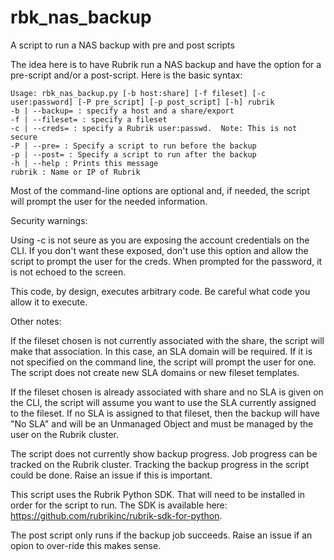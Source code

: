 # rbk_nas_backup
A script to run a NAS backup with pre and post scripts

The idea here is to have Rubrik run a NAS backup and have the option for a pre-script and/or a post-script.  Here is the basic
syntax:
```
Usage: rbk_nas_backup.py [-b host:share] [-f fileset] [-c user:password] [-P pre_script] [-p post_script] [-h] rubrik
-b | --backup= : specify a host and a share/export
-f | --fileset= : specify a fileset
-c | --creds= : specify a Rubrik user:passwd.  Note: This is not secure
-P | --pre= : Specify a script to run before the backup
-p | --post= : Specify a script to run after the backup
-h | --help : Prints this message
rubrik : Name or IP of Rubrik
```

Most of the command-line options are optional and, if needed, the script will prompt the user for the needed information.

Security warnings:

Using -c is not seure as you are exposing the account credentials on the CLI.  If you don't want these exposed, don't use
this option and allow the script to prompt the user for the creds.  When prompted for the password, it is not echoed to the screen.

This code, by design, executes arbitrary code.  Be careful what code you allow it to execute.

Other notes:

If the fileset chosen is not currently associated with the share, the script will make that association.  In this case, an SLA domain will be required.  If it is not specified on the command line, the script will prompt the user for one.  The script does not create new SLA domains or new fileset templates. 

If the fileset chosen is already associated with share and no SLA is given on the CLI, the script will assume you want to use the SLA currently assigned to the fileset.  If no SLA is assigned to that fileset, then the backup will have "No SLA" and will be an Unmanaged Object and must be managed by the user on the Rubrik cluster.

The script does not currently show backup progress.  Job progress can be tracked on the Rubrik cluster.  Tracking the backup progress in the script could be done.  Raise an issue if this is important.

This script uses the Rubrik Python SDK.  That will need to be installed in order for the script to run.  The SDK is available here:  https://github.com/rubrikinc/rubrik-sdk-for-python.

The post script only runs if the backup job succeeds.  Raise an issue if an opion to over-ride this makes sense.
